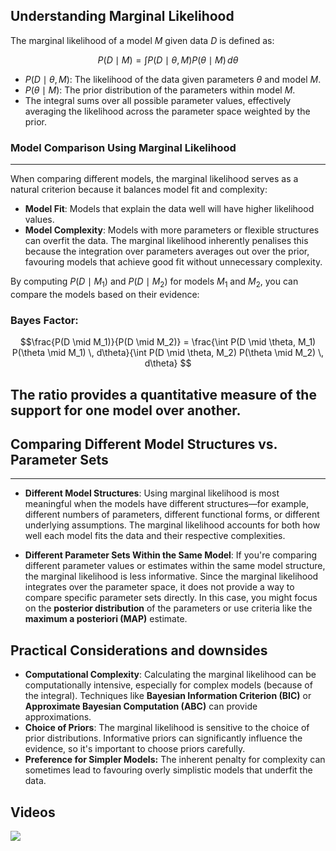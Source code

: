 ## **Understanding Marginal Likelihood**
The marginal likelihood of a model $M$ given data $D$ is defined as:

$$
P(D \mid M) = \int P(D \mid \theta, M) P(\theta \mid M) \, d\theta
$$

- $P(D \mid \theta, M)$: The likelihood of the data given parameters $\theta$ and model $M$.
- $P(\theta \mid M)$: The prior distribution of the parameters within model $M$.
- The integral sums over all possible parameter values, effectively averaging the likelihood across the parameter space weighted by the prior.
### **Model Comparison Using Marginal Likelihood**
---
When comparing different models, the marginal likelihood serves as a natural criterion because it balances model fit and complexity:

- **Model Fit**: Models that explain the data well will have higher likelihood values.
- **Model Complexity**: Models with more parameters or flexible structures can overfit the data. The marginal likelihood inherently penalises this because the integration over parameters averages out over the prior, favouring models that achieve good fit without unnecessary complexity.

By computing $P(D \mid M_1)$ and $P(D \mid M_2)$ for models $M_1$ and $M_2$, you can compare the models based on their evidence:

### **Bayes Factor**: 
 $$\frac{P(D \mid M_1)}{P(D \mid M_2)} = \frac{\int P(D \mid \theta, M_1) P(\theta \mid M_1) \, d\theta}{\int P(D \mid \theta, M_2) P(\theta \mid M_2) \, d\theta} $$

The ratio provides a quantitative measure of the support for one model over another.
- 

## **Comparing Different Model Structures vs. Parameter Sets**
---
- **Different Model Structures**: Using marginal likelihood is most meaningful when the models have different structures—for example, different numbers of parameters, different functional forms, or different underlying assumptions. The marginal likelihood accounts for both how well each model fits the data and their respective complexities.

- **Different Parameter Sets Within the Same Model**: If you're comparing different parameter values or estimates within the same model structure, the marginal likelihood is less informative. Since the marginal likelihood integrates over the parameter space, it does not provide a way to compare specific parameter sets directly. In this case, you might focus on the **posterior distribution** of the parameters or use criteria like the **maximum a posteriori (MAP)** estimate.

## **Practical Considerations and downsides**

- **Computational Complexity**: Calculating the marginal likelihood can be computationally intensive, especially for complex models (because of the integral). Techniques like **Bayesian Information Criterion (BIC)** or **Approximate Bayesian Computation (ABC)** can provide approximations.
- **Choice of Priors**: The marginal likelihood is sensitive to the choice of prior distributions. Informative priors can significantly influence the evidence, so it's important to choose priors carefully.
- **Preference for Simpler Models:** The inherent penalty for complexity can sometimes lead to favouring overly simplistic models that underfit the data.

## Videos
![](https://www.youtube.com/watch?v=T-kMpA4z-7k)